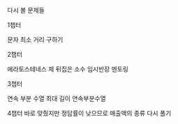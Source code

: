 다시 볼 문제들

1챕터

문자 최소 거리 구하기

2챕터

에라토스테네스 체
뒤집은 소수
임시반장
멘토링

3챕터

연속 부분 수열
최대 길이 연속부분수열

4챕터
바로 맞췄지만 정답률이 낮으므로 매출액의 종류 다시 풀기
